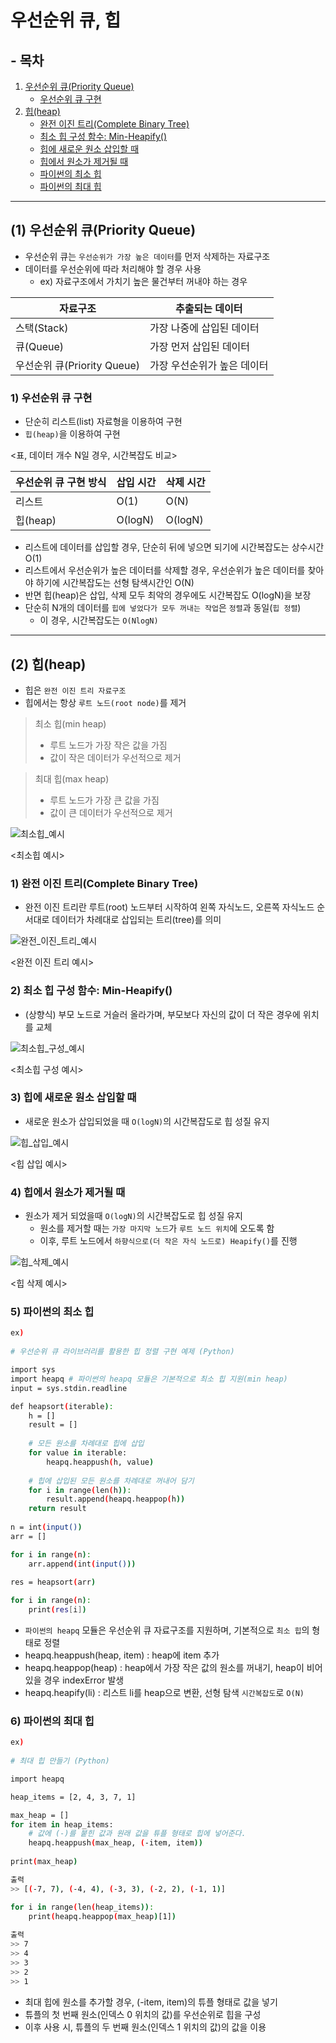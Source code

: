 # 우선순위 큐, 힙

## - 목차
1. [우선순위 큐(Priority Queue)](#1-우선순위-큐priority-queue)
    - [우선순위 큐 구현](#1-우선순위-큐-구현)
2. [힙(heap)](#2-힙heap)
    - [완전 이진 트리(Complete Binary Tree)](#1-완전-이진-트리complete-binary-tree)
    - [최소 힙 구성 함수: Min-Heapify()](#2-최소-힙-구성-함수-min-heapify)
    - [힙에 새로운 원소 삽입할 때](#3-힙에-새로운-원소-삽입할-때)
    - [힙에서 원소가 제거될 때](#4-힙에서-원소가-제거될-때)
    - [파이썬의 최소 힙](#5-파이썬의-최소-힙)
    - [파이썬의 최대 힙](#6-파이썬의-최대-힙)

---

## (1) 우선순위 큐(Priority Queue)

- 우선순위 큐는 `우선순위가 가장 높은 데이터`를 먼저 삭제하는 자료구조
- 데이터를 우선순위에 따라 처리해야 할 경우 사용
  - ex) 자료구조에서 가치기 높은 물건부터 꺼내야 하는 경우

| 자료구조                   | 추출되는 데이터        |
|------------------------|-----------------|
| 스택(Stack)              | 가장 나중에 삽입된 데이터  |
| 큐(Queue)               | 가장 먼저 삽입된 데이터   |
| 우선순위 큐(Priority Queue) | 가장 우선순위가 높은 데이터 |


### **1) 우선순위 큐 구현**

- 단순히 리스트(list) 자료형을 이용하여 구현
- `힙(heap)`을 이용하여 구현

<표, 데이터 개수 N일 경우, 시간복잡도 비교>

| 우선순위 큐 구현 방식 | 삽입 시간   | 삭제 시간   |
|--------------|---------|---------|
| 리스트          | O(1)    | O(N)    |
| 힙(heap)      | O(logN) | O(logN) |

- 리스트에 데이터를 삽입할 경우, 단순히 뒤에 넣으면 되기에 시간복잡도는 상수시간 O(1)
- 리스트에서 우선순위가 높은 데이터를 삭제할 경우, 우선순위가 높은 데이터를 찾아야 하기에 시간복잡도는 선형 탐색시간인 O(N)
- 반면 힙(heap)은 삽입, 삭제 모두 최악의 경우에도 시간복잡도 O(logN)을 보장
- 단순히 N개의 데이터를 `힙에 넣었다가 모두 꺼내는 작업`은 `정렬`과 동일(`힙 정렬`)
  - 이 경우, 시간복잡도는 `O(NlogN)`


---

## (2) 힙(heap)

- 힙은 `완전 이진 트리 자료구조`
- 힙에서는 항상 `루트 노드(root node)`를 제거

> 최소 힙(min heap)
> - 루트 노드가 가장 작은 값을 가짐
> - 값이 작은 데이터가 우선적으로 제거

> 최대 힙(max heap)
> - 루트 노드가 가장 큰 값을 가짐
> - 값이 큰 데이터가 우선적으로 제거

![최소힙_예시]()

<최소힙 예시>


### **1) 완전 이진 트리(Complete Binary Tree)**

- 완전 이진 트리란 루트(root) 노드부터 시작하여 왼쪽 자식노드, 오른쪽 자식노드 순서대로 데이터가 차례대로 삽입되는 트리(tree)를 의미

![완전_이진_트리_예시]()

<완전 이진 트리 예시>


### **2) 최소 힙 구성 함수: Min-Heapify()**

- (상향식) 부모 노드로 거슬러 올라가며, 부모보다 자신의 값이 더 작은 경우에 위치를 교체

![최소힙_구성_예시]()

<최소힙 구성 예시>


### **3) 힙에 새로운 원소 삽입할 때**

- 새로운 원소가 삽입되었을 때 `O(logN)`의 시간복잡도로 힙 성질 유지

![힙_삽입_예시]()

<힙 삽입 예시>


### **4) 힙에서 원소가 제거될 때**

- 원소가 제거 되었을때 `O(logN)`의 시간복잡도로 힙 성질 유지
  - 원소를 제거할 때는 `가장 마지막 노드`가 `루트 노드 위치`에 오도록 함
  - 이후, 루트 노드에서 `하향식으로(더 작은 자식 노드로) Heapify()`를 진행

![힙_삭제_예시]()

<힙 삭제 예시>


### **5) 파이썬의 최소 힙**

```bash
ex)
  
# 우선순위 큐 라이브러리를 활용한 힙 정렬 구현 예제 (Python)

import sys
import heapq # 파이썬의 heapq 모듈은 기본적으로 최소 힙 지원(min heap)
input = sys.stdin.readline

def heapsort(iterable):
    h = []
    result = []
    
    # 모든 원소를 차례대로 힙에 삽입
    for value in iterable:
        heapq.heappush(h, value)
    
    # 힙에 삽입된 모든 원소를 차례대로 꺼내어 담기
    for i in range(len(h)):
        result.append(heapq.heappop(h))
    return result
    
n = int(input())
arr = []

for i in range(n):
    arr.append(int(input()))
    
res = heapsort(arr)

for i in range(n):
    print(res[i])
```

- `파이썬의 heapq` 모듈은 우선순위 큐 자료구조를 지원하며, 기본적으로 `최소 힙`의 형태로 정렬
- heapq.heappush(heap, item) : heap에 item 추가
- heapq.heappop(heap) : heap에서 가장 작은 값의 원소를 꺼내기, heap이 비어 있을 경우 indexError 발생
- heapq.heapify(li) : 리스트 li를 heap으로 변환, 선형 탐색 `시간복잡도`로 `O(N)`


### **6) 파이썬의 최대 힙**

```bash
ex)
  
# 최대 힙 만들기 (Python)

import heapq

heap_items = [2, 4, 3, 7, 1]

max_heap = []
for item in heap_items:
    # 값에 (-)를 붙힌 값과 원래 값을 튜플 형태로 힙에 넣어준다.
    heapq.heappush(max_heap, (-item, item))
    
print(max_heap)

출력
>> [(-7, 7), (-4, 4), (-3, 3), (-2, 2), (-1, 1)]

for i in range(len(heap_items)):
    print(heapq.heappop(max_heap)[1])
    
출력
>> 7
>> 4
>> 3
>> 2
>> 1
```

- 최대 힙에 원소를 추가할 경우, (-item, item)의 튜플 형태로 값을 넣기
- 튜플의 첫 번째 원소(인덱스 0 위치의 값)를 우선순위로 힙을 구성
- 이후 사용 시, 튜플의 두 번째 원소(인덱스 1 위치의 값)의 값을 이용